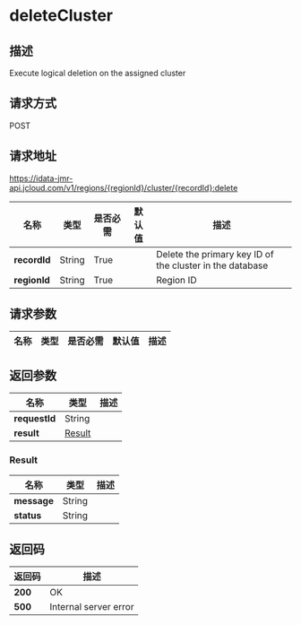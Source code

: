 # deleteCluster


## 描述
Execute logical deletion on the assigned cluster

## 请求方式
POST

## 请求地址
https://idata-jmr-api.jcloud.com/v1/regions/{regionId}/cluster/{recordId}:delete

|名称|类型|是否必需|默认值|描述|
|---|---|---|---|---|
|**recordId**|String|True||Delete the primary key ID of the cluster in the database|
|**regionId**|String|True||Region ID|

## 请求参数
|名称|类型|是否必需|默认值|描述|
|---|---|---|---|---|


## 返回参数
|名称|类型|描述|
|---|---|---|
|**requestId**|String||
|**result**|[Result](##Result)||


### <a name="Result">Result</a>
|名称|类型|描述|
|---|---|---|
|**message**|String||
|**status**|String||

## 返回码
|返回码|描述|
|---|---|
|**200**|OK|
|**500**|Internal server error|
